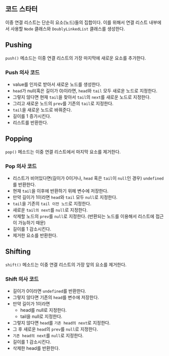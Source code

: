 ## 코드 스타터

이중 연결 리스트는 단순히 요소(노드)들의 집합이다.
이를 위해서 연결 리스트 내부에서 사용할 `Node` 클래스와 `DoublyLinkedList` 클래스를 생성한다.

## Pushing

`push()` 메소드는 이중 연결 리스트의 가장 마지막에 새로운 요소를 추가한다.

### Push 의사 코드

- value를 인자로 받아서 새로운 노드를 생성한다.
- `head`가 null(혹은 길이가 0)이라면, `head`와 `tail` 모두 새로운 노드로 지정한다.
- 그렇지 않다면 현재 `tail`을 찾아서 `tail`의 `next`를 새로운 노드로 지정한다.
- 그리고 새로운 노드의 `prev`를 기존의 `tail`로 지정한다.
- `tail`을 새로운 노드로 바꿔준다.
- 길이를 1 증가시킨다.
- 리스트를 반환한다.

## Popping

`pop()` 메소드는 이중 연결 리스트에서 마지막 요소를 제거한다.

### Pop 의사 코드

- 리스트가 비어있다면(길이가 0이거나, `head` 혹은 `tail`이 `null`인 경우) `undefined`를 반환한다.
- 현재 `tail`을 이후에 반환하기 위헤 변수에 저장한다.
- 만약 길이가 1이라면 `head`와 `tail` 모두 `null`로 지정한다.
- `tail`을 기존의 `tail 이전 노드`로 지정한다.
- 새로운 `tail의 next`를 `null`로 지정한다.
- 삭제할 노드의 `prev`를 `null`로 지정한다. (반환되는 노드를 이용해서 리스트에 접근이 가능하기 때문)
- 길이를 1 감소시킨다.
- 제거한 요소를 반환한다.

## Shifting

`shift()` 메소드는 이중 연결 리스트의 가장 앞의 요소를 제거한다.

### Shift 의사 코드

- 길이가 0이라면 `undefined`를 반환한다.
- 그렇지 않다면 기존의 `head`를 변수에 저장한다.
- 만약 길이가 1이라면
    - head를 null로 지정한다.
    - tail을 null로 지정한다.
- 그렇지 않다면 `head`를 `기존 head의 next`로 지정한다.
- 그 후 새로운 `head`의 `prev`를 `null`로 지정한다.
- `기존 head의 next`를 `null`로 지정한다.
- 길이를 1 감소시킨다.
- 삭제한 head를 반환한다.